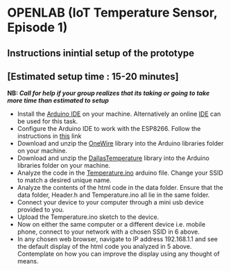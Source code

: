 
# OPENLAB (IoT Temperature Sensor, Episode 1)

## Instructions inintial setup of the prototype

## [Estimated setup time : 15-20 minutes]
**NB: _Call for help if your group realizes that its taking or going to take more time than estimated to setup_**

* Install the [Arduino IDE](https://www.arduino.cc/en/Main/Software) on your machine. Alternatively an online [IDE](https://create.arduino.cc/) can be used for this task.
* Configure the Arduino IDE to work with the ESP8266. Follow the instructions in [this](https://github.com/esp8266/Arduino)  link
* Download and unzip the [OneWire](OneWire.zip) library into the Arduino libraries folder on your machine.
* Download and unzip the [DallasTemperature](DallasTemperature.zip) library into the Arduino libraries folder on your machine.
* Analyze the code in the [Temperature.ino](Temperature.ino) arduino file. Change your SSID to match a desired unique name.
* Analyze the contents of the html code in the data folder. Ensure that the data folder, Header.h and Temperature.ino all lie in the same folder.
* Connect your device to your computer through a mini usb device provided to you.
* Upload the Temperature.ino sketch to the device.
* Now on either the same computer or a different device i.e. mobile phone, connect to your network with a chosen SSID in 6 above.
* In any chosen web browser, navigate to IP address 192.168.1.1 and see the default display of the html code you analyzed in 5 above. 
Contemplate on how you can improve the display using any thought of means.
